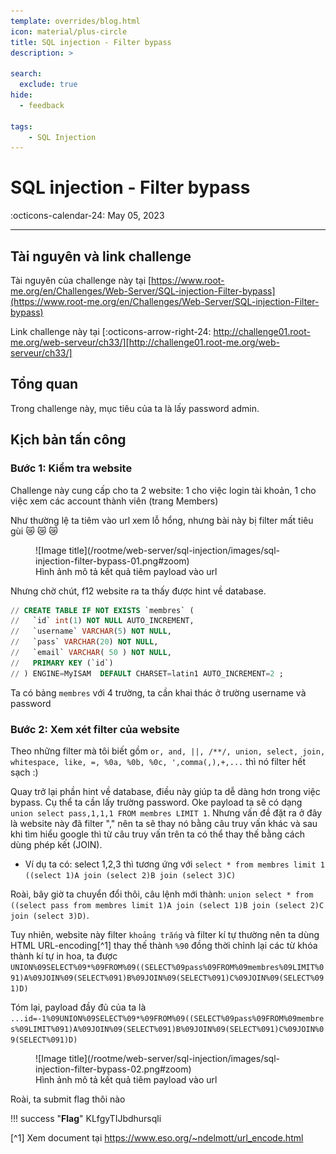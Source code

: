 ```yaml
---
template: overrides/blog.html
icon: material/plus-circle
title: SQL injection - Filter bypass
description: >
  
search:
  exclude: true
hide:
  - feedback

tags:
    - SQL Injection 
---
```


# __SQL injection - Filter bypass__

<span>
:octicons-calendar-24: May 05, 2023

</span>

---


## __Tài nguyên và link challenge__

Tài nguyên của challenge này tại [https://www.root-me.org/en/Challenges/Web-Server/SQL-injection-Filter-bypass](https://www.root-me.org/en/Challenges/Web-Server/SQL-injection-Filter-bypass)

Link challenge này tại [:octicons-arrow-right-24: http://challenge01.root-me.org/web-serveur/ch33/][http://challenge01.root-me.org/web-serveur/ch33/]

  [http://challenge01.root-me.org/web-serveur/ch33/]: http://challenge01.root-me.org/web-serveur/ch33/

## __Tổng quan__

Trong challenge này, mục tiêu của ta là lấy password admin.

## __Kịch bản tấn công__
### Bước 1: Kiểm tra website

Challenge này cung cấp cho ta 2 website: 1 cho việc login tài khoản, 1 cho việc xem các account thành viên (trang Members)

Như thường lệ ta tiêm vào url xem lỗ hổng, nhưng bài này bị filter mất tiêu gùi :crying_cat_face: :crying_cat_face: :crying_cat_face:
<figure markdown>
  ![Image title](/rootme/web-server/sql-injection/images/sql-injection-filter-bypass-01.png#zoom)
  <figcaption>Hình ảnh mô tả kết quả tiêm payload vào url</figcaption>
</figure>

Nhưng chờ chút, f12 website ra ta thấy được hint về database.

<div class="result" markdown>

``` sql linenums="1"
// CREATE TABLE IF NOT EXISTS `membres` (
//   `id` int(1) NOT NULL AUTO_INCREMENT,
//   `username` VARCHAR(5) NOT NULL,
//   `pass` VARCHAR(20) NOT NULL,
//   `email` VARCHAR( 50 ) NOT NULL,
//   PRIMARY KEY (`id`)
// ) ENGINE=MyISAM  DEFAULT CHARSET=latin1 AUTO_INCREMENT=2 ;
```

</div>

Ta có bảng `membres` với 4 trường, ta cần khai thác ở trường username và password

### Bước 2: Xem xét filter của website

Theo những filter mà tôi biết gồm `or, and, ||, /**/, union, select, join, whitespace, like, =, %0a, %0b, %0c, ',comma(,),+,...` thì nó filter hết sạch :)

Quay trở lại phần hint về database, điều này giúp ta dễ dàng hơn trong việc bypass. Cụ thể ta cần lấy trường password. Oke payload ta sẽ có dạng `union select pass,1,1,1 FROM membres LIMIT 1`. Nhưng vấn đề đặt ra ở đây là website này đã filter "," nên ta sẽ thay nó bằng câu truy vấn khác và sau khi tìm hiểu google thì từ câu truy vấn trên ta có thể thay thế bằng cách dùng phép kết (JOIN).

- Ví dụ ta có: select 1,2,3 thì tương ứng với `select * from membres limit 1 ((select 1)A join (select 2)B join (select 3)C)`

Roài, bây giờ ta chuyển đổi thôi, câu lệnh mới thành: `union select * from ((select pass from membres limit 1)A join (select 1)B join (select 2)C join (select 3)D)`.

Tuy nhiên, website này filter `khoảng trắng` và filter kí tự thường nên ta dùng HTML URL-encoding[^1] thay thế thành `%90` đồng thời chỉnh lại các từ khóa thành kí tự in hoa, ta được `UNION%09SELECT%09*%09FROM%09((SELECT%09pass%09FROM%09membres%09LIMIT%091)A%09JOIN%09(SELECT%091)B%09JOIN%09(SELECT%091)C%09JOIN%09(SELECT%091)D)`

Tóm lại, payload đầy đủ của ta là `...id=-1%09UNION%09SELECT%09*%09FROM%09((SELECT%09pass%09FROM%09membres%09LIMIT%091)A%09JOIN%09(SELECT%091)B%09JOIN%09(SELECT%091)C%09JOIN%09(SELECT%091)D)`

<figure markdown>
  ![Image title](/rootme/web-server/sql-injection/images/sql-injection-filter-bypass-02.png#zoom)
  <figcaption>Hình ảnh mô tả kết quả tiêm payload vào url</figcaption>
</figure>

Roài, ta submit flag thôi nào

!!! success "__Flag__"
    KLfgyTIJbdhursqli

 [^1] Xem document tại https://www.eso.org/~ndelmott/url_encode.html